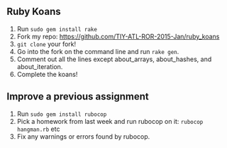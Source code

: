 ## Ruby Koans

1. Run `sudo gem install rake`
2. Fork my repo: https://github.com/TIY-ATL-ROR-2015-Jan/ruby_koans
3. `git clone` your fork!
4. Go into the fork on the command line and run `rake gen`.
5. Comment out all the lines except about_arrays, about_hashes, and about_iteration.
6. Complete the koans!

## Improve a previous assignment

1. Run `sudo gem install rubocop`
2. Pick a homework from last week and run rubocop on it: `rubocop hangman.rb` etc
3. Fix any warnings or errors found by rubocop.
